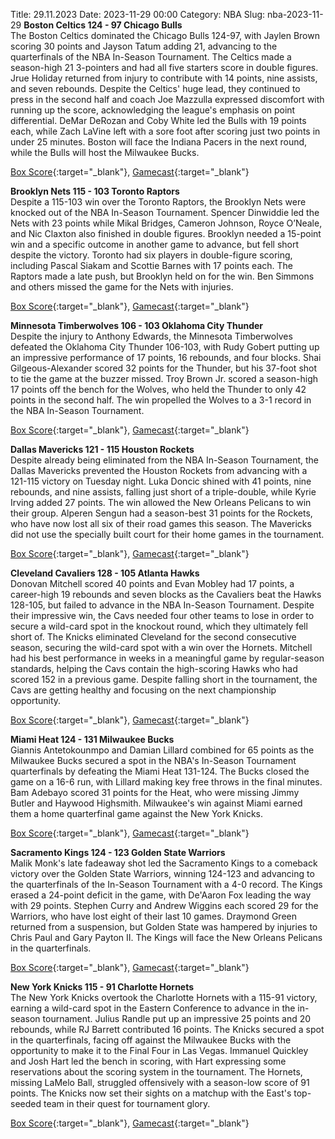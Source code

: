 Title: 29.11.2023
Date: 2023-11-29 00:00
Category: NBA 
Slug: nba-2023-11-29 
**Boston Celtics 124 - 97 Chicago Bulls**  
The Boston Celtics dominated the Chicago Bulls 124-97, with Jaylen Brown scoring 30 points and Jayson Tatum adding 21, advancing to the quarterfinals of the NBA In-Season Tournament. The Celtics made a season-high 21 3-pointers and had all five starters score in double figures. Jrue Holiday returned from injury to contribute with 14 points, nine assists, and seven rebounds. Despite the Celtics' huge lead, they continued to press in the second half and coach Joe Mazzulla expressed discomfort with running up the score, acknowledging the league's emphasis on point differential. DeMar DeRozan and Coby White led the Bulls with 19 points each, while Zach LaVine left with a sore foot after scoring just two points in under 25 minutes. Boston will face the Indiana Pacers in the next round, while the Bulls will host the Milwaukee Bucks. 

[Box Score](https://www.nba.com/game/chi-vs-bos-0022300053/box-score){:target="_blank"}, [Gamecast](https://www.nba.com/game/chi-vs-bos-0022300053){:target="_blank"}<br>

**Brooklyn Nets 115 - 103 Toronto Raptors**  
Despite a 115-103 win over the Toronto Raptors, the Brooklyn Nets were knocked out of the NBA In-Season Tournament. Spencer Dinwiddie led the Nets with 23 points while Mikal Bridges, Cameron Johnson, Royce O’Neale, and Nic Claxton also finished in double figures. Brooklyn needed a 15-point win and a specific outcome in another game to advance, but fell short despite the victory. Toronto had six players in double-figure scoring, including Pascal Siakam and Scottie Barnes with 17 points each. The Raptors made a late push, but Brooklyn held on for the win. Ben Simmons and others missed the game for the Nets with injuries. 

[Box Score](https://www.nba.com/game/tor-vs-bkn-0022300054/box-score){:target="_blank"}, [Gamecast](https://www.nba.com/game/tor-vs-bkn-0022300054){:target="_blank"}<br>

**Minnesota Timberwolves 106 - 103 Oklahoma City Thunder**  
Despite the injury to Anthony Edwards, the Minnesota Timberwolves defeated the Oklahoma City Thunder 106-103, with Rudy Gobert putting up an impressive performance of 17 points, 16 rebounds, and four blocks. Shai Gilgeous-Alexander scored 32 points for the Thunder, but his 37-foot shot to tie the game at the buzzer missed. Troy Brown Jr. scored a season-high 17 points off the bench for the Wolves, who held the Thunder to only 42 points in the second half. The win propelled the Wolves to a 3-1 record in the NBA In-Season Tournament. 

[Box Score](https://www.nba.com/game/okc-vs-min-0022300058/box-score){:target="_blank"}, [Gamecast](https://www.nba.com/game/okc-vs-min-0022300058){:target="_blank"}<br>

**Dallas Mavericks 121 - 115 Houston Rockets**  
Despite already being eliminated from the NBA In-Season Tournament, the Dallas Mavericks prevented the Houston Rockets from advancing with a 121-115 victory on Tuesday night. Luka Doncic shined with 41 points, nine rebounds, and nine assists, falling just short of a triple-double, while Kyrie Irving added 27 points. The win allowed the New Orleans Pelicans to win their group. Alperen Sengun had a season-best 31 points for the Rockets, who have now lost all six of their road games this season. The Mavericks did not use the specially built court for their home games in the tournament. 

[Box Score](https://www.nba.com/game/hou-vs-dal-0022300059/box-score){:target="_blank"}, [Gamecast](https://www.nba.com/game/hou-vs-dal-0022300059){:target="_blank"}<br>

**Cleveland Cavaliers 128 - 105 Atlanta Hawks**  
Donovan Mitchell scored 40 points and Evan Mobley had 17 points, a career-high 19 rebounds and seven blocks as the Cavaliers beat the Hawks 128-105, but failed to advance in the NBA In-Season Tournament. Despite their impressive win, the Cavs needed four other teams to lose in order to secure a wild-card spot in the knockout round, which they ultimately fell short of. The Knicks eliminated Cleveland for the second consecutive season, securing the wild-card spot with a win over the Hornets. Mitchell had his best performance in weeks in a meaningful game by regular-season standards, helping the Cavs contain the high-scoring Hawks who had scored 152 in a previous game. Despite falling short in the tournament, the Cavs are getting healthy and focusing on the next championship opportunity. 

[Box Score](https://www.nba.com/game/atl-vs-cle-0022300055/box-score){:target="_blank"}, [Gamecast](https://www.nba.com/game/atl-vs-cle-0022300055){:target="_blank"}<br>

**Miami Heat 124 - 131 Milwaukee Bucks**  
Giannis Antetokounmpo and Damian Lillard combined for 65 points as the Milwaukee Bucks secured a spot in the NBA's In-Season Tournament quarterfinals by defeating the Miami Heat 131-124. The Bucks closed the game on a 16-6 run, with Lillard making key free throws in the final minutes. Bam Adebayo scored 31 points for the Heat, who were missing Jimmy Butler and Haywood Highsmith. Milwaukee's win against Miami earned them a home quarterfinal game against the New York Knicks. 

[Box Score](https://www.nba.com/game/mil-vs-mia-0022300056/box-score){:target="_blank"}, [Gamecast](https://www.nba.com/game/mil-vs-mia-0022300056){:target="_blank"}<br>

**Sacramento Kings 124 - 123 Golden State Warriors**  
Malik Monk's late fadeaway shot led the Sacramento Kings to a comeback victory over the Golden State Warriors, winning 124-123 and advancing to the quarterfinals of the In-Season Tournament with a 4-0 record. The Kings erased a 24-point deficit in the game, with De'Aaron Fox leading the way with 29 points. Stephen Curry and Andrew Wiggins each scored 29 for the Warriors, who have lost eight of their last 10 games. Draymond Green returned from a suspension, but Golden State was hampered by injuries to Chris Paul and Gary Payton II. The Kings will face the New Orleans Pelicans in the quarterfinals. 

[Box Score](https://www.nba.com/game/gsw-vs-sac-0022300060/box-score){:target="_blank"}, [Gamecast](https://www.nba.com/game/gsw-vs-sac-0022300060){:target="_blank"}<br>

**New York Knicks 115 - 91 Charlotte Hornets**  
The New York Knicks overtook the Charlotte Hornets with a 115-91 victory, earning a wild-card spot in the Eastern Conference to advance in the in-season tournament. Julius Randle put up an impressive 25 points and 20 rebounds, while RJ Barrett contributed 16 points. The Knicks secured a spot in the quarterfinals, facing off against the Milwaukee Bucks with the opportunity to make it to the Final Four in Las Vegas. Immanuel Quickley and Josh Hart led the bench in scoring, with Hart expressing some reservations about the scoring system in the tournament. The Hornets, missing LaMelo Ball, struggled offensively with a season-low score of 91 points. The Knicks now set their sights on a matchup with the East's top-seeded team in their quest for tournament glory. 

[Box Score](https://www.nba.com/game/cha-vs-nyk-0022300057/box-score){:target="_blank"}, [Gamecast](https://www.nba.com/game/cha-vs-nyk-0022300057){:target="_blank"}<br>

